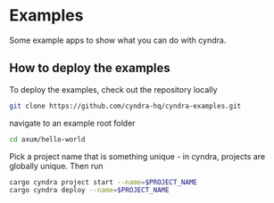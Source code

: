 # Examples

Some example apps to show what you can do with cyndra.

## How to deploy the examples

To deploy the examples, check out the repository locally

```bash
git clone https://github.com/cyndra-hq/cyndra-examples.git
```

navigate to an example root folder

```bash
cd axum/hello-world
```

Pick a project name that is something unique - in cyndra,
projects are globally unique. Then run

```bash
cargo cyndra project start --name=$PROJECT_NAME
cargo cyndra deploy --name=$PROJECT_NAME
```
